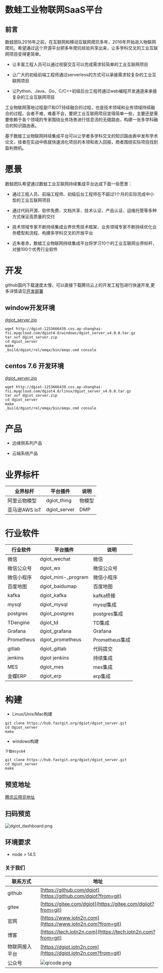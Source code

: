 # 数蛙工业物联网SaaS平台

## 前言
   
   数蛙团队2016年之前，在互联网和移动互联网爬坑多年，2016年开始进入物联网爬坑，希望通过这个开源平台把多年爬坑经验共享出来，让多学科交叉的工业互联网项目变得更简单。
   
   - 让丰富工程人员可以通过视窗交互可以完成需求较简单的工业互联网项目
   
   - 让广大的初级前端工程师通过serverless的方式可以承接需求较复杂的工业互联网项目
   
   - 让Python、Java、Go、C/C++初级后台工程师通过web编程开发通道来承接复杂的工业互联网项目
   
   工业物联网落地过程是IT和OT持续融合的过程，也是技术领域和业务领域持续融合的过程。会者不难，难着不会，要把工业互联网项目变得简单一些，主要还是需要依赖于各个领域的专家围绕业务场景进行信息流的无缝路由，构建一张多学科融合的知识路由表。
   
   基于数蛙工业物联网持续集成平台可以让学者多学科交叉的知识路由表中发布学术论文，技者在实战中练就快速消化项目的本领和收入回报，商者围绕实际项目找到盈利商机。
  
# 愿景

  数蛙团队希望通过数蛙工业互联网持续集成平台达成下面一些愿景：
  
  + 通过工程人员、前端工程师、初级后台工程师在不超过1个月的实际完成中小型的工业互联网项目
  
  + 通过代码开源、软件免费、文档共享、技术认证、产品认证、运维托管等多种方式保证高质量的交付
  
  + 技术领域专家不断持续集成业界优秀技术框架、业务领域专家不断持续优化业务模型和流程、构建多学科交叉的开放平台
  
  + 近朱者赤，数蛙工业物联网持续集成平台将学习10个的工业互联网业界标杆，对接100个优秀行业软件
  
 
# 开发

 github国内下载速度太慢，可以直接下载腾讯云上的开发工程包进行快速开发,更多详情请见[开发部署](https://github.com/dgiot/dgiot_deploy)
 
 ## window开发环境
 [dgiot_server.zip](http://dgiot-1253666439.cos.ap-shanghai-fsi.myqcloud.com/dgiot4.0/windows/dgiot_server_v4.0.0.tar.gz)
 
 ```
 wget http://dgiot-1253666439.cos.ap-shanghai-fsi.myqcloud.com/dgiot4.0/windows/dgiot_server_v4.0.0.tar.gz
 tar xvf dgiot_server.zip
 cd dgiot_server
 make
 _build/dgiot/rel/emqx/bin/emqx.cmd console
 ```
 ## centos 7.6 开发环境
  [dgiot_server.zip](http://dgiot-1253666439.cos.ap-shanghai-fsi.myqcloud.com/dgiot4.0/linux/dgiot_server_v4.0.0.tar.gz)
 
 ```
 wget http://dgiot-1253666439.cos.ap-shanghai-fsi.myqcloud.com/dgiot4.0/linux/dgiot_server_v4.0.0.tar.gz
 tar xvf dgiot_server.zip
 cd dgiot_server
 make
 _build/dgiot/rel/emqx/bin/emqx.cmd console
 ```
 
  

# 产品
  
   + 边缘侧系列产品
   
   + 云端系统产品

# 业界标杆

 | 业界标杆  | 平台插件  |  说明 |
| ------------ | ------------ | ------------ |
| 阿里云物模型  | dgiot_thing  | 物模型  |
| 亚马逊AWS IoT | dgiot_server | DMP |


# 行业软件

 | 行业软件  | 平台插件  |  说明 | 
| ------------ | ------------ | ------------ |
| 微信  | dgiot_wechat  | 微信  |
| 微信公众号  | dgiot_wx  |  微信公众号 |
| 微信小程序  | dgiot_mini-_program  |  微信小程序 |
| 百度地图  | dgiot_baidumap | 百度地图  |
|  kafka | dgiot_kafka | kafka桥接   |
|  mysql | dgiot_mysql | mysql集成   |
|  postgres | dgiot_postgres | postgres集成   |
|  TDengine | dgiot_td | TD集成   |
|  Grafana | dgiot_grafana | Grafana   |
|  Prometheus | dgiot_prometheus | Prometheus集成   |
|  gitlab |  dgiot_gitlab | 代码提交  |
|  jenkins | dgiot jenkins |  持续集成|
|  MES | dgiot_mes  | mes集成  |
| 金蝶ERP  | dgiot_erp  |  erp集成 |

# 构建

+   Linux/Unix/Mac构建
```shell
git clone https://hub.fastgit.org/dgiot/dgiot_server.git
cd dgiot_server
make
```

+ windows构建

 ```
 下载msys64
 
git clone https://hub.fastgit.org/dgiot/dgiot_server.git
cd dgiot_server
make
 ```

## 预览地址

[腾讯云预览地址](https://dgiotdashboard-8gb17b3673ff6cdd-1253666439.ap-shanghai.app.tcloudbase.com?ftom=git)

## 扫码预览

![dgiot_dashboard.png](http://dgiot-1253666439.cos.ap-shanghai-fsi.myqcloud.com/wechat/dgiot_dashboard.png)

## 环境要求

- node > 14.5

### 关于我们

| 联系方式       | 地址                                                                                      |
| -------------- | ----------------------------------------------------------------------------------------- |
| github         | [https://github.com/dgiot](https://github.com/dgiot?from=git)                             |
| gitee          | [https://gitee.com/dgiot](https://gitee.com/dgiiot?from=git)                              |
| 官网           | [https://www.iotn2n.com](https://www.iotn2n.com?from=git)                                 |
| 博客           | [https://tech.iotn2n.com](https://tech.iotn2n.com?from=git)                               |
| 物联网接入平台 | [https://dgiot.iotn2n.com](https://dgiot.iotn2n.com?from=git)                             |
| 公众号         | ![qrcode.png](http://dgiot-1253666439.cos.ap-shanghai-fsi.myqcloud.com/wechat/qrcode.png) |
